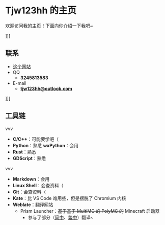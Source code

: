 # Tjw123hh 的主页

欢迎访问我的主页！下面向你介绍一下我吧\~

]]]

## 联系

- [这个网站](https://tjw123hh.github.io)
- QQ
  - **3245813583**
- E-mail
  - **[tjw123hh@outlook.com](mailto:tjw123hh@outlook.com)**

]]]

## 工具链

vvv

- **C/C++**：可能要学吧（
- **Python**：熟悉
  **wxPython**：会用
- **Rust**：熟悉
- **GDScript**：熟悉

vvv

- **Markdown**：会用
- **Linux Shell**：会查资料（
- **Git**：会查资料（
- **Kate**：比 VS Code 难用些，但是摆脱了 Chromium 内核
- **Weblate**：翻译网站
  - Prism Launcher：~~基于基于 MultiMC 的 PolyMC 的~~ Minecraft 启动器
    - 参与了部分（[简中](https://hosted.weblate.org/projects/prismlauncher/launcher/zh_Hans/)、[繁中](https://hosted.weblate.org/projects/prismlauncher/launcher/zh_Hant/)）翻译\~
